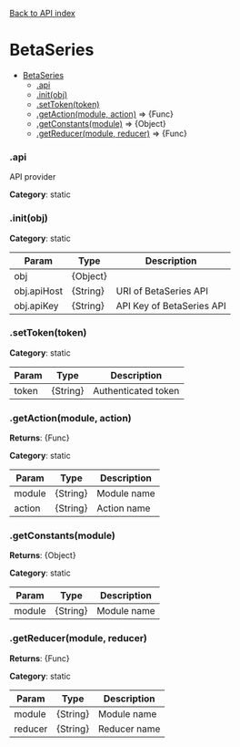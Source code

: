 [Back to API index](README.md)

# BetaSeries

* [BetaSeries](#module_BetaSeries)
    * [.api](#module_BetaSeries.api)
    * [.init(obj)](#module_BetaSeries.init)
    * [.setToken(token)](#module_BetaSeries.setToken)
    * [.getAction(module, action)](#module_BetaSeries.getAction) ⇒ {Func}
    * [.getConstants(module)](#module_BetaSeries.getConstants) ⇒ {Object}
    * [.getReducer(module, reducer)](#module_BetaSeries.getReducer) ⇒ {Func}

<a name="module_BetaSeries.api"></a>

### .api

API provider

**Category**: static  
<a name="module_BetaSeries.init"></a>

### .init(obj)
**Category**: static  

| Param | Type | Description |
| --- | --- | --- |
| obj | {Object} |  |
| obj.apiHost | {String} | URI of BetaSeries API |
| obj.apiKey | {String} | API Key of BetaSeries API |

<a name="module_BetaSeries.setToken"></a>

### .setToken(token)
**Category**: static  

| Param | Type | Description |
| --- | --- | --- |
| token | {String} | Authenticated token |

<a name="module_BetaSeries.getAction"></a>

### .getAction(module, action)
**Returns**: {Func}

**Category**: static  

| Param | Type | Description |
| --- | --- | --- |
| module | {String} | Module name |
| action | {String} | Action name |

<a name="module_BetaSeries.getConstants"></a>

### .getConstants(module)
**Returns**: {Object}

**Category**: static  

| Param | Type | Description |
| --- | --- | --- |
| module | {String} | Module name |

<a name="module_BetaSeries.getReducer"></a>

### .getReducer(module, reducer)
**Returns**: {Func}

**Category**: static  

| Param | Type | Description |
| --- | --- | --- |
| module | {String} | Module name |
| reducer | {String} | Reducer name |

